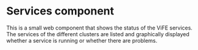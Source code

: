 # Services component

This is a small web component that shows the status of the ViFE services. The services of the different clusters are listed and graphically displayed whether a service is running or whether there are problems.
